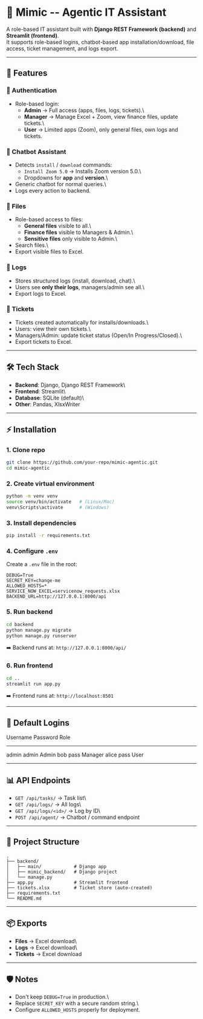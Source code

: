 # 📌 Mimic -- Agentic IT Assistant

A role-based IT assistant built with **Django REST Framework (backend)**
and **Streamlit (frontend)**.\
It supports role-based logins, chatbot-based app installation/download,
file access, ticket management, and logs export.

------------------------------------------------------------------------

## 🚀 Features

### 🔑 Authentication

-   Role-based login:
    -   **Admin** → Full access (apps, files, logs, tickets).\
    -   **Manager** → Manage Excel + Zoom, view finance files, update
        tickets.\
    -   **User** → Limited apps (Zoom), only general files, own logs and
        tickets.

### 🤖 Chatbot Assistant

-   Detects `install` / `download` commands:
    -   `Install Zoom 5.0` → Installs Zoom version 5.0.\
    -   Dropdowns for **app** and **version**.\
-   Generic chatbot for normal queries.\
-   Logs every action to backend.

### 📁 Files

-   Role-based access to files:
    -   **General files** visible to all.\
    -   **Finance files** visible to Managers & Admin.\
    -   **Sensitive files** only visible to Admin.\
-   Search files.\
-   Export visible files to Excel.

### 📑 Logs

-   Stores structured logs (install, download, chat).\
-   Users see **only their logs**, managers/admin see all.\
-   Export logs to Excel.

### 🎫 Tickets

-   Tickets created automatically for installs/downloads.\
-   Users: view their own tickets.\
-   Managers/Admin: update ticket status (Open/In Progress/Closed).\
-   Export tickets to Excel.

------------------------------------------------------------------------

## 🛠️ Tech Stack

-   **Backend**: Django, Django REST Framework\
-   **Frontend**: Streamlit\
-   **Database**: SQLite (default)\
-   **Other**: Pandas, XlsxWriter

------------------------------------------------------------------------

## ⚡ Installation

### 1. Clone repo

``` bash
git clone https://github.com/your-repo/mimic-agentic.git
cd mimic-agentic
```

### 2. Create virtual environment

``` bash
python -m venv venv
source venv/bin/activate   # (Linux/Mac)
venv\Scripts\activate      # (Windows)
```

### 3. Install dependencies

``` bash
pip install -r requirements.txt
```

### 4. Configure `.env`

Create a `.env` file in the root:

``` env
DEBUG=True
SECRET_KEY=change-me
ALLOWED_HOSTS=*
SERVICE_NOW_EXCEL=servicenow_requests.xlsx
BACKEND_URL=http://127.0.0.1:8000/api
```

### 5. Run backend

``` bash
cd backend
python manage.py migrate
python manage.py runserver
```

➡️ Backend runs at: `http://127.0.0.1:8000/api/`

### 6. Run frontend

``` bash
cd ..
streamlit run app.py
```

➡️ Frontend runs at: `http://localhost:8501`

------------------------------------------------------------------------

## 🧪 Default Logins

  Username   Password   Role
  ---------- ---------- ---------
  admin      admin      Admin
  bob        pass       Manager
  alice      pass       User

------------------------------------------------------------------------

## 📊 API Endpoints

-   `GET /api/tasks/` → Task list\
-   `GET /api/logs/` → All logs\
-   `GET /api/logs/<id>/` → Log by ID\
-   `POST /api/agent/` → Chatbot / command endpoint

------------------------------------------------------------------------

## 📂 Project Structure

    .
    ├── backend/
    │   ├── main/            # Django app
    │   ├── mimic_backend/   # Django project
    │   └── manage.py
    ├── app.py               # Streamlit frontend
    ├── tickets.xlsx         # Ticket store (auto-created)
    ├── requirements.txt
    └── README.md

------------------------------------------------------------------------

## 📦 Exports

-   **Files** → Excel download\
-   **Logs** → Excel download\
-   **Tickets** → Excel download

------------------------------------------------------------------------

## 🛡️ Notes

-   Don't keep `DEBUG=True` in production.\
-   Replace `SECRET_KEY` with a secure random string.\
-   Configure `ALLOWED_HOSTS` properly for deployment.
